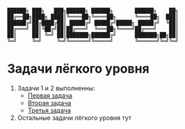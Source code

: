 ```
██████╗ ███╗   ███╗██████╗ ██████╗       ██████╗    ██╗
██╔══██╗████╗ ████║╚════██╗╚════██╗      ╚════██╗  ███║
██████╔╝██╔████╔██║ █████╔╝ █████╔╝█████╗ █████╔╝  ╚██║
██╔═══╝ ██║╚██╔╝██║██╔═══╝  ╚═══██╗╚════╝██╔═══╝    ██║
██║     ██║ ╚═╝ ██║███████╗██████╔╝      ███████╗██╗██║
╚═╝     ╚═╝     ╚═╝╚══════╝╚═════╝       ╚══════╝╚═╝╚═╝
```
# Задачи лёгкого уровня
1. Задачи 1 и 2 выполненны:
    - [Первая задача](https://github.com/PM23-2-1/first_task)
    - [Вторая задача](https://github.com/PM23-2-1/second_task)
    - [Третья задача](https://github.com/PM23-2-1/third_task)
2. Остальные задачи лёгкого уровня тут
